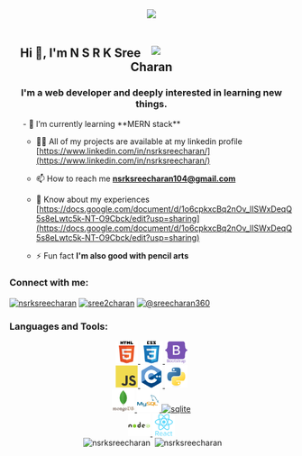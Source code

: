 
<div align="center"><img  src="https://ik.imagekit.io/otrrchrtq/N_S_R_K_Sree_charan_qXO2fDW3G.gif?ik-sdk-version=javascript-1.4.3&updatedAt=1662179806034" width="500px" /></div>


<br/>
<div>
  
<img align="right" src="https://res.cloudinary.com/dub9ymu0j/image/upload/v1662655701/robot-removebg-preview_iwdpoh.png" width="50%" />
<div align="left" >
<h2 align="center">Hi 👋, I'm N S R K Sree Charan</h2>
<h3 align="center">I'm a web developer and deeply interested in learning new things.</h3>
<ul>
- 🌱 I’m currently learning **MERN stack**

- 👨‍💻 All of my projects are available at my linkedin profile [https://www.linkedin.com/in/nsrksreecharan/](https://www.linkedin.com/in/nsrksreecharan/)

- 📫 How to reach me **nsrksreecharan104@gmail.com**

- 📄 Know about my experiences [https://docs.google.com/document/d/1o6cpkxcBq2nOv_lISWxDeqQ5s8eLwtc5k-NT-O9Cbck/edit?usp=sharing](https://docs.google.com/document/d/1o6cpkxcBq2nOv_lISWxDeqQ5s8eLwtc5k-NT-O9Cbck/edit?usp=sharing)

- ⚡ Fun fact **I'm also good with pencil arts**
</ul>
</div>
</div>
<h3 align="left">Connect with me:</h3>
<p align="left">
<a href="https://linkedin.com/in/nsrksreecharan" target="blank"><img align="center" src="https://raw.githubusercontent.com/rahuldkjain/github-profile-readme-generator/master/src/images/icons/Social/linked-in-alt.svg" alt="nsrksreecharan" height="30" width="40" /></a>
<a href="https://www.codechef.com/users/sree2charan" target="blank"><img align="center" src="https://cdn.jsdelivr.net/npm/simple-icons@3.1.0/icons/codechef.svg" alt="sree2charan" height="30" width="40" /></a>
<a href="https://www.hackerearth.com/@sreecharan360" target="blank"><img align="center" src="https://raw.githubusercontent.com/rahuldkjain/github-profile-readme-generator/master/src/images/icons/Social/hackerearth.svg" alt="@sreecharan360" height="30" width="40" /></a>
</p>

<h3 align="left">Languages and Tools:</h3>
<div align="center"> 
  <div > <a href="https://www.w3.org/html/" target="_blank" rel="noreferrer"> <img src="https://raw.githubusercontent.com/devicons/devicon/master/icons/html5/html5-original-wordmark.svg" alt="html5" width="40" height="40"/> </a>
  <a href="https://www.w3schools.com/css/" target="_blank" rel="noreferrer"> <img src="https://raw.githubusercontent.com/devicons/devicon/master/icons/css3/css3-original-wordmark.svg" alt="css3" width="40" height="40"/> </a>
 <a href="https://getbootstrap.com" target="_blank" rel="noreferrer"> <img src="https://raw.githubusercontent.com/devicons/devicon/master/icons/bootstrap/bootstrap-plain-wordmark.svg" alt="bootstrap" width="40" height="40"/> </a>
    </div>
 
  <div ><a href="https://developer.mozilla.org/en-US/docs/Web/JavaScript" target="_blank" rel="noreferrer"> <img src="https://raw.githubusercontent.com/devicons/devicon/master/icons/javascript/javascript-original.svg" alt="javascript" width="40" height="40"/> </a>
<a href="https://www.w3schools.com/cpp/" target="_blank" rel="noreferrer"> <img src="https://raw.githubusercontent.com/devicons/devicon/master/icons/cplusplus/cplusplus-original.svg" alt="cplusplus" width="40" height="40"/> </a>
 <a href="https://www.python.org" target="_blank" rel="noreferrer"> <img src="https://raw.githubusercontent.com/devicons/devicon/master/icons/python/python-original.svg" alt="python" width="40" height="40"/> </a> </div>

<div ><a href="https://www.mongodb.com/" target="_blank" rel="noreferrer"> <img src="https://raw.githubusercontent.com/devicons/devicon/master/icons/mongodb/mongodb-original-wordmark.svg" alt="mongodb" width="40" height="40"/> </a>
<a href="https://www.mysql.com/" target="_blank" rel="noreferrer"> <img src="https://raw.githubusercontent.com/devicons/devicon/master/icons/mysql/mysql-original-wordmark.svg" alt="mysql" width="40" height="40"/> </a>
  <a href="https://www.sqlite.org/" target="_blank" rel="noreferrer"> <img src="https://www.vectorlogo.zone/logos/sqlite/sqlite-icon.svg" alt="sqlite" width="40" height="40"/> </a>  </div>
</div>
 
<div align="center"><a href="https://nodejs.org" target="_blank" rel="noreferrer"> <img src="https://raw.githubusercontent.com/devicons/devicon/master/icons/nodejs/nodejs-original-wordmark.svg" alt="nodejs" width="40" height="40"/> </a><a href="https://reactjs.org/" target="_blank" rel="noreferrer"> <img src="https://raw.githubusercontent.com/devicons/devicon/master/icons/react/react-original-wordmark.svg" alt="react" width="40" height="40"/> </a> </div>


<div align="center">&nbsp;<img  width="40%" src="https://github-readme-stats.vercel.app/api?username=nsrksreecharan&show_icons=true&locale=en" alt="nsrksreecharan" />&nbsp;&nbsp;<img  src="https://github-readme-stats.vercel.app/api/top-langs?username=nsrksreecharan&show_icons=true&locale=en&layout=compact" alt="nsrksreecharan" width="40%" /></div>
